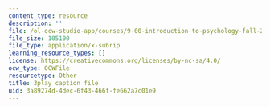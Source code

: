 ```yaml
---
content_type: resource
description: ''
file: /ol-ocw-studio-app/courses/9-00-introduction-to-psychology-fall-2004/3a89274d4dec6f43466ffe662a7c01e9_10499.srt
file_size: 105100
file_type: application/x-subrip
learning_resource_types: []
license: https://creativecommons.org/licenses/by-nc-sa/4.0/
ocw_type: OCWFile
resourcetype: Other
title: 3play caption file
uid: 3a89274d-4dec-6f43-466f-fe662a7c01e9
---
```

